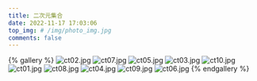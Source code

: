 ```yaml
---
title: 二次元集合
date: 2022-11-17 17:03:06
top_img: # /img/photo_img.jpg
comments: false
---
```


{% gallery %}
![ct02.jpg](https://s2.loli.net/2022/11/17/meLbhBivr3Yc1og.jpg)
![ct07.jpg](https://s2.loli.net/2022/11/17/aNWQY748KCIzRgA.jpg)
![ct05.jpg](https://s2.loli.net/2022/11/17/VrqCWUtz5BSP8Og.jpg)
![ct03.jpg](https://s2.loli.net/2022/11/17/Xl5uj4icyZ2bnkt.jpg)
![ct10.jpg](https://s2.loli.net/2022/11/17/bmLOYuS9Pv7UKh6.jpg)
![ct01.jpg](https://s2.loli.net/2022/11/17/KzxTyB9ZwRh2Itg.jpg)
![ct08.jpg](https://s2.loli.net/2022/11/17/NGvuYR13ZAVKXJs.jpg)
![ct04.jpg](https://s2.loli.net/2022/11/17/MR2yeGEPpQm8jha.jpg)
![ct09.jpg](https://s2.loli.net/2022/11/17/xOYFKrQeBvdfVMg.jpg)
![ct06.jpg](https://s2.loli.net/2022/11/17/7DhkBnVpzIomJOU.jpg)
{% endgallery %}